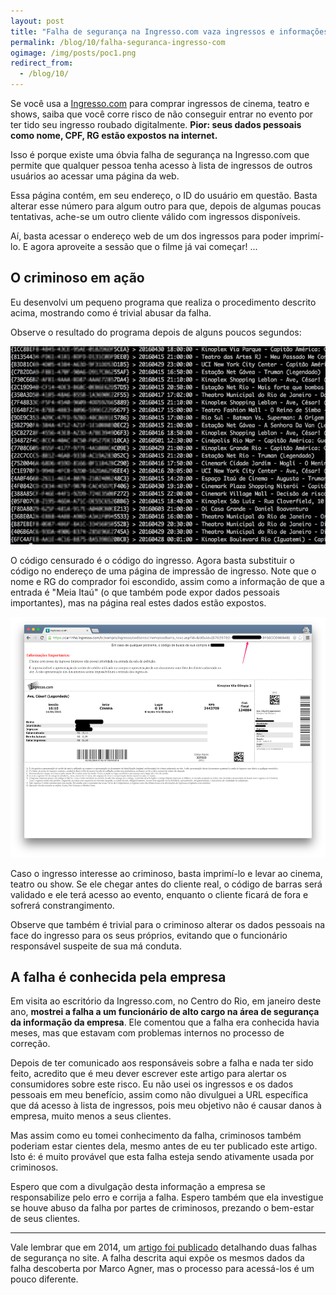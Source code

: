 ```yaml
---
layout: post
title: "Falha de segurança na Ingresso.com vaza ingressos e informações pessoais"
permalink: /blog/10/falha-seguranca-ingresso-com
ogimage: /img/posts/poc1.png
redirect_from:
  - /blog/10/
---
```


Se você usa a [Ingresso.com](https://www.ingresso.com) para comprar ingressos de cinema, teatro e shows, saiba que você corre risco de não conseguir entrar no evento por ter tido seu ingresso roubado digitalmente. **Pior: seus dados pessoais como nome, CPF, RG estão expostos na internet.**

Isso é porque existe uma óbvia falha de segurança na Ingresso.com que permite que qualquer pessoa tenha acesso à lista de ingressos de outros usuários ao acessar uma página da web.

Essa página contém, em seu endereço, o ID do usuário em questão. Basta alterar esse número para algum outro para que, depois de algumas poucas tentativas, ache-se um outro cliente válido com ingressos disponíveis.

Aí, basta acessar o endereço web de um dos ingressos para poder imprimí-lo. E agora aproveite a sessão que o filme já vai começar! ...



## O criminoso em ação

Eu desenvolvi um pequeno programa que realiza o procedimento descrito acima, mostrando como é trivial abusar da falha.

Observe o resultado do programa depois de alguns poucos segundos:

<a href="/img/posts/poc1.png"><img src="/img/posts/poc1.png"></a>

O código censurado é o código do ingresso. Agora basta substituir o código no endereço de uma página de impressão de ingresso. Note que o nome e RG do comprador foi escondido, assim como a informação de que a entrada é "Meia Itaú" (o que também pode expor dados pessoais importantes), mas na página real estes dados estão expostos.

<a href="/img/posts/ingresso1.png"><img src="/img/posts/ingresso1.png"></a>

Caso o ingresso interesse ao criminoso, basta imprimí-lo e levar ao cinema, teatro ou show. Se ele chegar antes do cliente real, o código de barras será validado e ele terá acesso ao evento, enquanto o cliente ficará de fora e sofrerá constrangimento.

Observe que também é trivial para o criminoso alterar os dados pessoais na face do ingresso para os seus próprios, evitando que o funcionário responsável suspeite de sua má conduta.


## A falha é conhecida pela empresa


Em visita ao escritório da Ingresso.com, no Centro do Rio, em janeiro deste ano, **mostrei a falha a um funcionário de alto cargo na área de segurança da informação da empresa**. Ele comentou que a falha era conhecida havia meses, mas que estavam com problemas internos no processo de correção.

Depois de ter comunicado aos responsáveis sobre a falha e nada ter sido feito, acredito que é meu dever escrever este artigo para alertar os consumidores sobre este risco. Eu não usei os ingressos e os dados pessoais em meu benefício, assim como não divulguei a URL específica que dá acesso à lista de ingressos, pois meu objetivo não é causar danos à empresa, muito menos a seus clientes. 

Mas assim como eu tomei conhecimento da falha, criminosos também poderiam estar cientes dela, mesmo antes de eu ter publicado este artigo. Isto é: é muito provável que esta falha esteja sendo ativamente usada por criminosos.

Espero que com a divulgação desta informação a empresa se responsabilize pelo erro e corrija a falha. Espero também que ela investigue se houve abuso da falha por partes de criminosos, prezando o bem-estar de seus clientes.

---

Vale lembrar que em 2014, um [artigo foi publicado](http://agner.io/ingresso-com-como-nao-lidar-com-seguranca-da-informacao.html) detalhando duas falhas de segurança no site. A falha descrita aqui expõe os mesmos dados da falha descoberta por Marco Agner, mas o processo para acessá-los é um pouco diferente.